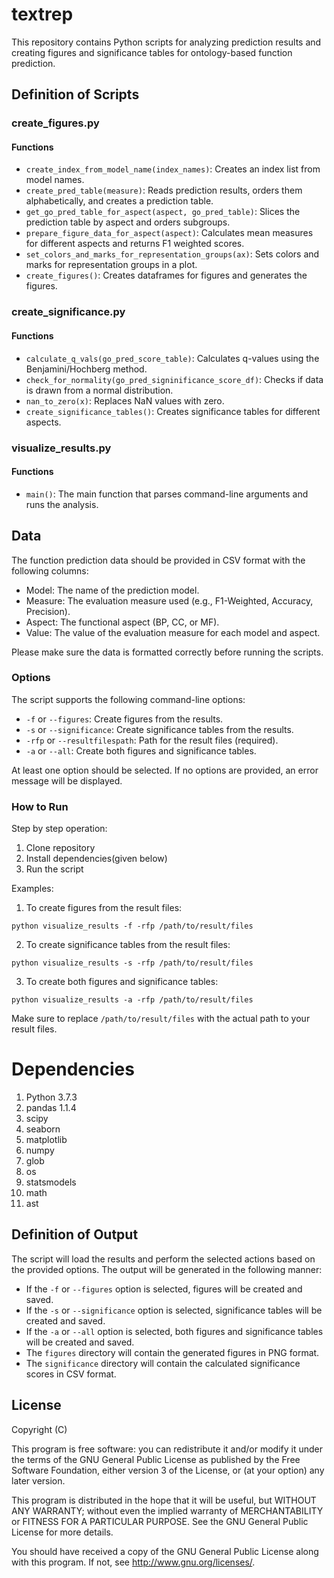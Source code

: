# textrep

This repository contains Python scripts for analyzing prediction results and creating figures and significance tables for ontology-based function prediction.

## Definition of Scripts

### create_figures.py

#### Functions

- `create_index_from_model_name(index_names)`: Creates an index list from model names.
- `create_pred_table(measure)`: Reads prediction results, orders them alphabetically, and creates a prediction table.
- `get_go_pred_table_for_aspect(aspect, go_pred_table)`: Slices the prediction table by aspect and orders subgroups.
- `prepare_figure_data_for_aspect(aspect)`: Calculates mean measures for different aspects and returns F1 weighted scores.
- `set_colors_and_marks_for_representation_groups(ax)`: Sets colors and marks for representation groups in a plot.
- `create_figures()`: Creates dataframes for figures and generates the figures.

### create_significance.py

#### Functions

- `calculate_q_vals(go_pred_score_table)`: Calculates q-values using the Benjamini/Hochberg method.
- `check_for_normality(go_pred_signinificance_score_df)`: Checks if data is drawn from a normal distribution.
- `nan_to_zero(x)`: Replaces NaN values with zero.
- `create_significance_tables()`: Creates significance tables for different aspects.

### visualize_results.py

#### Functions

- `main()`: The main function that parses command-line arguments and runs the analysis.

## Data

The function prediction data should be provided in CSV format with the following columns:

- Model: The name of the prediction model.
- Measure: The evaluation measure used (e.g., F1-Weighted, Accuracy, Precision).
- Aspect: The functional aspect (BP, CC, or MF).
- Value: The value of the evaluation measure for each model and aspect.

Please make sure the data is formatted correctly before running the scripts.

### Options

The script supports the following command-line options:

- `-f` or `--figures`: Create figures from the results.
- `-s` or `--significance`: Create significance tables from the results.
- `-rfp` or `--resultfilespath`: Path for the result files (required).
- `-a` or `--all`: Create both figures and significance tables.

At least one option should be selected. If no options are provided, an error message will be displayed.

### How to Run

Step by step operation:
  1. Clone repository
  2. Install dependencies(given below)
  3. Run the script

Examples:

1. To create figures from the result files:

```
python visualize_results -f -rfp /path/to/result/files
```

2. To create significance tables from the result files:

```
python visualize_results -s -rfp /path/to/result/files
```

3. To create both figures and significance tables:

```
python visualize_results -a -rfp /path/to/result/files
```

Make sure to replace `/path/to/result/files` with the actual path to your result files.

# Dependencies
 1.	Python 3.7.3
 2.	pandas 1.1.4
 3.	scipy
 4.	seaborn
 5.	matplotlib
 6.	numpy
 7.	glob
 8.	os
 9.	statsmodels
 10.	math
 11.	ast

## Definition of Output

The script will load the results and perform the selected actions based on the provided options. The output will be generated in the following manner:

- If the `-f` or `--figures` option is selected, figures will be created and saved.
- If the `-s` or `--significance` option is selected, significance tables will be created and saved.
- If the `-a` or `--all` option is selected, both figures and significance tables will be created and saved.
- The `figures` directory will contain the generated figures in PNG format.
- The `significance` directory will contain the calculated significance scores in CSV format.

## License

Copyright (C)

This program is free software: you can redistribute it and/or modify it under the terms of the GNU General Public License as published by the Free Software Foundation, either version 3 of the License, or (at your option) any later version.

This program is distributed in the hope that it will be useful, but WITHOUT ANY WARRANTY; without even the implied warranty of MERCHANTABILITY or FITNESS FOR A PARTICULAR PURPOSE. See the GNU General Public License for more details.

You should have received a copy of the GNU General Public License along with this program. If not, see http://www.gnu.org/licenses/.
